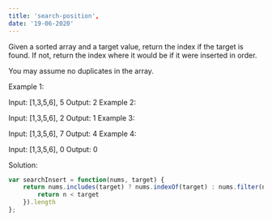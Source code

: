 ```yaml
---
title: 'search-position',
date: '19-06-2020'
---
```


Given a sorted array and a target value, return the index if the target is found. If not, return the index where it would be if it were inserted in order.

You may assume no duplicates in the array.

Example 1:

Input: [1,3,5,6], 5
Output: 2
Example 2:

Input: [1,3,5,6], 2
Output: 1
Example 3:

Input: [1,3,5,6], 7
Output: 4
Example 4:

Input: [1,3,5,6], 0
Output: 0


Solution:

```js
var searchInsert = function(nums, target) {
    return nums.includes(target) ? nums.indexOf(target) : nums.filter(n => {
        return n < target
    }).length
};
```
